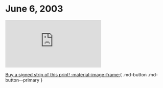# June 6, 2003

![](https://www.achewood.com/comic.php?date=06062003)

[Buy a signed strip of this print! :material-image-frame:](https://achewood-holiday-pop-up.myshopify.com/products/strip#06062003){ .md-button .md-button--primary }
